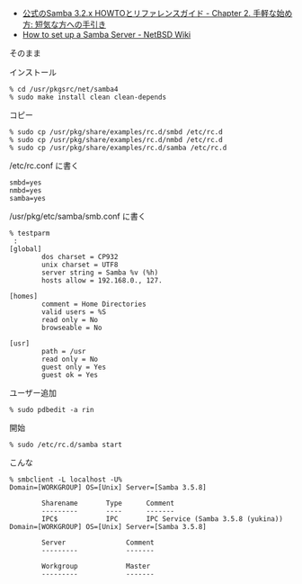 * [公式のSamba 3.2.x HOWTOとリファレンスガイド - Chapter&#160;2.&#160;手軽な始め方: 短気な方への手引き](http://www.samba.gr.jp/project/translation/Samba3-HOWTO/FastStart.html)
* [How to set up a Samba Server - NetBSD Wiki](https://wiki.netbsd.org/tutorials/how_to_set_up_a_samba_server/)

そのまま


インストール

    % cd /usr/pkgsrc/net/samba4
    % sudo make install clean clean-depends

コピー

    % sudo cp /usr/pkg/share/examples/rc.d/smbd /etc/rc.d
    % sudo cp /usr/pkg/share/examples/rc.d/nmbd /etc/rc.d
    % sudo cp /usr/pkg/share/examples/rc.d/samba /etc/rc.d

/etc/rc.conf に書く

    smbd=yes
    nmbd=yes
    samba=yes

/usr/pkg/etc/samba/smb.conf に書く

    % testparm
     :
    [global]
            dos charset = CP932
            unix charset = UTF8
            server string = Samba %v (%h)
            hosts allow = 192.168.0., 127.
    
    [homes]
            comment = Home Directories
            valid users = %S
            read only = No
            browseable = No

    [usr]
            path = /usr
            read only = No
            guest only = Yes
            guest ok = Yes


ユーザー追加

    % sudo pdbedit -a rin

開始

    % sudo /etc/rc.d/samba start

こんな

    % smbclient -L localhost -U%
    Domain=[WORKGROUP] OS=[Unix] Server=[Samba 3.5.8]
    
            Sharename       Type      Comment
            ---------       ----      -------
            IPC$            IPC       IPC Service (Samba 3.5.8 (yukina))
    Domain=[WORKGROUP] OS=[Unix] Server=[Samba 3.5.8]
    
            Server               Comment
            ---------            -------
    
            Workgroup            Master
            ---------            -------
